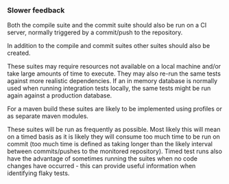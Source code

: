 ### Slower feedback

Both the compile suite and the commit suite should also be run on a CI server, normally triggered by a commit/push to the repository.

In addition to the compile and commit suites other suites should also be created.

These suites may require resources not available on a local machine and/or take large amounts of time to execute. They may also re-run the same tests against more realistic dependencies. If an in memory database is normally used when running integration tests locally, the same tests might be run again against a production database. 

For a maven build these suites are likely to be implemented using profiles or as separate maven modules.

These suites will be run as frequently as possible. Most likely this will mean on a timed basis as it is likely they will consume too much time to be run on commit (too much time is defined as taking longer than the likely interval between commits/pushes to the monitored repository). Timed test runs also have the advantage of sometimes running the suites when no code changes have occurred - this can provide useful information when identifying flaky tests.
